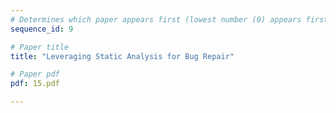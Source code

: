 ```yaml
---
# Determines which paper appears first (lowest number (0) appears first)
sequence_id: 9

# Paper title
title: "Leveraging Static Analysis for Bug Repair"

# Paper pdf
pdf: 15.pdf

---
```

